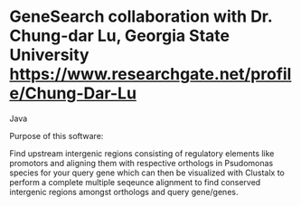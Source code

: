 # GeneSearch collaboration with Dr. Chung-dar Lu, Georgia State University https://www.researchgate.net/profile/Chung-Dar-Lu
Java

Purpose of this software:

Find upstream intergenic regions consisting of regulatory elements like promotors and aligning them with respective orthologs in Psudomonas species for your query gene which can then be visualized with Clustalx to perform a complete multiple seqeunce alignment to find conserved intergenic regions amongst orthologs and query gene/genes.

